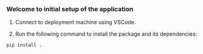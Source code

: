 ### Welcome to initial setup of the application

1. Connect to deployment machine using VSCode.

2. Run the following command to install the package and its dependencies:
```bash
pip install .
